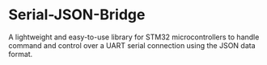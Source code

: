 # Serial-JSON-Bridge
A lightweight and easy-to-use library for STM32 microcontrollers to handle command and control over a UART serial connection using the JSON data format.
